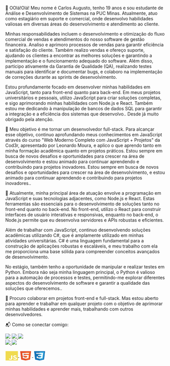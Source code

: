 👋 OOlá!Olá! Meu nome é Carlos Augusto, tenho 19 anos e sou estudante de Análise e Desenvolvimento de Sistemas na PUC Minas. Atualmente, atuo como estagiário em suporte e comercial, onde desenvolvo habilidades valiosas em diversas áreas do desenvolvimento e atendimento ao cliente.

Minhas responsabilidades incluem o desenvolvimento e otimização do fluxo comercial de vendas e atendimentos do nosso software de gestão financeira. Analiso e aprimoro processos de vendas para garantir eficiência e satisfação do cliente. Também realizo vendas e ofereço suporte, ajudando os clientes a encontrar as melhores soluções e garantindo a implementação e o funcionamento adequado do software. Além disso, participo ativamente da Garantia de Qualidade (QA), realizando testes manuais para identificar e documentar bugs, e colaboro na implementação de correções durante as sprints de desenvolvimento.

Estou profundamente focado em desenvolver minhas habilidades em JavaScript, tanto para front-end quanto para back-end. Em meus projetos universitários e pessoais, utilizo JavaScript para criar soluções completas, e sigo aprimorando minhas habilidades com Node.js e React. Também estou me dedicando à manipulação de bancos de dados SQL para garantir a integração e a eficiência dos sistemas que desenvolvo..
Desde já muito obrigado pela atenção.

👀 Meu objetivo é me tornar um desenvolvedor full-stack. Para alcançar esse objetivo, continuo aprofundando meus conhecimentos em JavaScript através do curso "Web Moderno Completo com JavaScript + Projetos" da Cod3r, apresentado por Leonardo Moura, e aplico o que aprendo tanto em minha formação acadêmica quanto em projetos práticos. Estou sempre em busca de novos desafios e oportunidades para crescer na área de desenvolvimento e estou animado para continuar aprendendo e contribuindo para projetos inovadores.
Estou sempre em busca de novos desafios e oportunidades para crescer na área de desenvolvimento, e estou animado para continuar aprendendo e contribuindo para projetos inovadores..

🌱 Atualmente, minha principal área de atuação envolve a programação em JavaScript e suas tecnologias adjacentes, como Node.js e React. Estas ferramentas são essenciais para o desenvolvimento de soluções tanto no front-end quanto no back-end. No front-end, utilizo o React para construir interfaces de usuário interativas e responsivas, enquanto no back-end, o Node.js permite que eu desenvolva servidores e APIs robustas e eficientes.

Além de trabalhar com JavaScript, continuo desenvolvendo soluções acadêmicas utilizando C#, que é amplamente utilizado em minhas atividades universitárias. C# é uma linguagem fundamental para a construção de aplicações robustas e escaláveis, e meu trabalho com ela me proporciona uma base sólida para compreender conceitos avançados de desenvolvimento.

No estágio, também tenho a oportunidade de manipular e realizar testes em Python. Embora não seja minha linguagem principal, o Python é valioso para a automação de processos e testes, permitindo-me explorar diferentes aspectos do desenvolvimento de software e garantir a qualidade das soluções que oferecemos..

💞️ Procuro colaborar em projetos front-end e full-stack. Mas estou aberto para aprender e trabalhar em qualquer projeto com o objetivo de aprimorar minhas habilidades e aprender mais, trabalhando com outros desenvolvedores.

📬 Como se conectar comigo:
<div> 
    <a href="https://www.instagram.com/carlosaugusto_12" target="_blank"><img src="https://img.shields.io/badge/-Instagram-%23E4405F?style=for-the-badge&logo=instagram&logoColor=white" target="_blank"></a>
   <a href ="mailto:carlosaugusto042005@gmail.com?subject=&body="><img src="https://img.shields.io/badge/-Gmail-%23333?style=for-the-badge&logo=gmail&logoColor=white" target="_blank"</a>
  <a href="https://www.linkedin.com/in/carlos-augusto-037102256" target="_blank"><img src="https://img.shields.io/badge/-LinkedIn-%230077B5?style=for-the-badge&logo=linkedin&logoColor=white" target="_blank"></a>   
   
<div>
<a href="https://github.com/carlos04js">
<img height="180em"  src="https://github-readme-stats.vercel.app/api?username=carlos04js&show_icons=true&theme=dracula&include_all_commits=true&count_private-false"/>
<img height="180em" src="https://github-readme-stats.vercel.app/api/top-langs/?username=carlos04js&layout=compact&langs_count=16&theme=dracula"/>
</div>

<div style="display: inline_block"><br>
  <img align="center" alt="carlos04-Js" height="30" width="40" src="https://raw.githubusercontent.com/devicons/devicon/master/icons/javascript/javascript-plain.svg">
  <img align="center" alt="Rafa-HTML" height="30" width="40" src="https://raw.githubusercontent.com/devicons/devicon/master/icons/html5/html5-original.svg">
  <img align="center" alt="Rafa-CSS" height="30" width="40" src="https://raw.githubusercontent.com/devicons/devicon/master/icons/css3/css3-original.svg">
 
